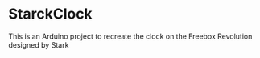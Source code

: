 # StarckClock
This is an Arduino project to recreate the clock on the Freebox Revolution designed by Stark
